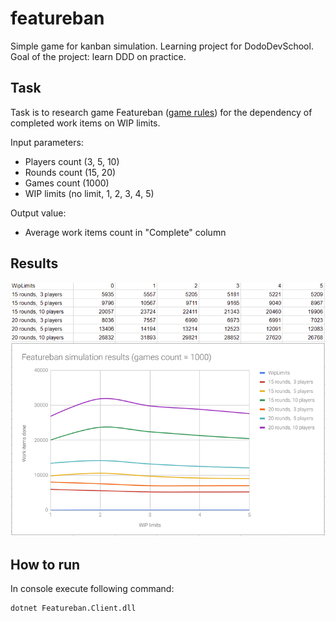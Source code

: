 # featureban
Simple game for kanban simulation. Learning project for DodoDevSchool. Goal of the project: learn DDD on practice.

## Task
Task is to research game Featureban ([game rules](https://www.agendashift.com/featureban)) for the dependency of completed work items on WIP limits.

Input parameters:
* Players count (3, 5, 10)
* Rounds count (15, 20)
* Games count (1000)
* WIP limits (no limit, 1, 2, 3, 4, 5)

Output value:
* Average work items count in "Complete" column

## Results
![Simulation result](results.png)

## How to run
In console execute following command:
```console
dotnet Featureban.Client.dll
```
